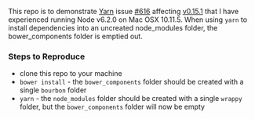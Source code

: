 This repo is to demonstrate [Yarn](https://yarnpkg.com) issue [#616](https://github.com/yarnpkg/yarn/issues/616) affecting [v0.15.1](https://github.com/yarnpkg/yarn/tree/v0.15.1) that I have experienced running Node v6.2.0 on Mac OSX 10.11.5. When using `yarn` to install dependencies into an uncreated node_modules folder, the bower_components folder is emptied out.

### Steps to Reproduce
- clone this repo to your machine
- `bower install` - the `bower_components` folder should be created with a single `bourbon` folder
- `yarn` - the `node_modules` folder should be created with a single `wrappy` folder, but the `bower_components` folder will now be empty
